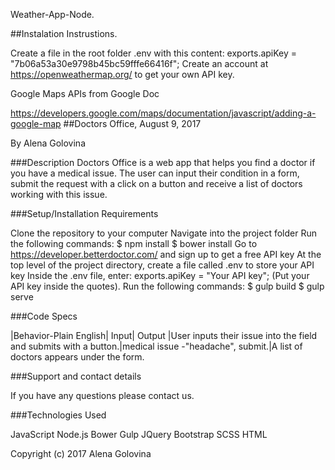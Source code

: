 Weather-App-Node.

##Instalation Instrustions.

Create a file in the root folder .env with this content: exports.apiKey = "7b06a53a30e9798b45bc59fffe66416f"; Create an account at https://openweathermap.org/ to get your own API key.

Google Maps APIs from Google Doc

https://developers.google.com/maps/documentation/javascript/adding-a-google-map
##Doctors Office, August 9, 2017

By Alena Golovina

###Description
Doctors Office is a web app that helps you find a doctor if you have a medical issue. The user can input their condition in a form, submit the request with a click on a button and receive a list of doctors working with this issue.

###Setup/Installation Requirements

Clone the repository to your computer
Navigate into the project folder
Run the following commands:
$ npm install
$ bower install
Go to https://developer.betterdoctor.com/ and sign up to get a free API key
At the top level of the project directory, create a file called .env to store your API key
Inside the .env file, enter: exports.apiKey = "Your API key"; (Put your API key inside the quotes).
Run the following commands:
$ gulp build
$ gulp serve

###Code Specs

|Behavior-Plain English| Input|	Output
|User inputs their issue into the field and submits with a button.|medical issue -"headache", submit.|A list of doctors appears under the form.

###Support and contact details

If you have any questions please contact us.

###Technologies Used

JavaScript
Node.js
Bower
Gulp
JQuery
Bootstrap
SCSS
HTML

Copyright (c) 2017 Alena Golovina

